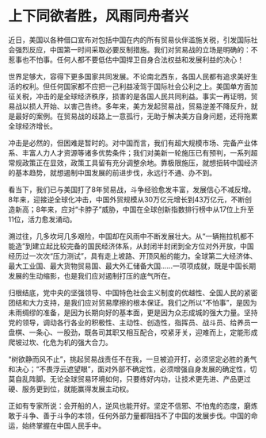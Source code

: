 # 上下同欲者胜，风雨同舟者兴

近日，美国以各种借口宣布对包括中国在内的所有贸易伙伴滥施关税，引发国际社会强烈反应，中国第一时间采取必要反制措施。我们对贸易战的立场是明确的：不惹事也不怕事。任何人都不要低估中国捍卫自身合法权益和发展利益的决心！

世界足够大，容得下更多国家共同发展。不论南北西东，各国人民都有追求美好生活的权利。但任何国家都不应把一己利益凌驾于国际社会公利之上。美国单方面加征关税，冲击的是全球经济秩序，损害的是各国人民共同利益。事实一再证明，贸易战以损人开始、以害己告终。多年来，美方发起贸易战，贸易逆差不降反升，就是最好的案例。在贸易战的歧路上一意孤行，无助于解决美方自身问题，还将拖累全球经济增长。

冲击是必然的，但困难是暂时的。对中国而言，我们有超大规模市场、完备产业体系、丰富人力人才资源等诸多优势条件；我们对美新一轮施压已有预判，一系列超常规政策正在显效，政策工具留有充分调整余地。靠极限施压，就想扭转中国经济的基本趋势，就想遏制中国发展的前进步伐，永远行不通、办不到。

看当下，我们已与美国打了8年贸易战，斗争经验愈发丰富，发展信心不减反增。8年来，迎接逆全球化冲击，中国外贸规模从30万亿元增长到43万亿元，不断创造新高；8年来，应对“卡脖子”威胁，中国在全球创新指数排行榜中从17位上升至11位，活力愈发涌动。

溯过往，几多坎坷几多艰险，中国却在风雨中不断发展壮大。从“一辆拖拉机都不能造”到建立起比较完备的国民经济体系，从封闭半封闭到全方位对外开放，中国经历过一次次“压力测试”，具有走上坡路、开顶风船的能力。全球第二大经济体、最大工业国、最大货物贸易国、最大外汇储备大国……一项项成就，既是中国长期发展的生动缩影，也是我们应对遏制打压的底气所在。

归根结底，党中央的坚强领导、中国特色社会主义制度的优越性、全国人民的紧密团结和大力支持，是我们应对贸易摩擦的根本保证。我们之所以“不怕事”，是因为未雨绸缪的准备，是因为长期向好的基本面，更是因为众志成城的强大力量。坚持党的领导，调动各行各业的积极性、主动性、创造性，指挥员、战斗员、给养员一盘棋、一条心、一股劲，既各司其职又相互配合，咬紧牙关，迎难而上，定能形成爬坡过坎、化危为机的强大合力。

“树欲静而风不止”，挑起贸易战责任不在我，一旦被迫开打，必须坚定必胜的勇气和决心；“不畏浮云遮望眼”，面对外部不确定性，必须增强自身发展的确定性，切莫自乱阵脚。无论全球贸易环境如何，只要练好内功，让技术更先进、产品更过硬、服务更到位，就能赢得发展主动权。

正如有专家所说：会开船的人，逆风也能开好。坚定不信邪、不怕鬼的态度，磨炼敢于斗争、善于斗争的本领，任何外部力量都阻挡不了中国的发展步伐。中国的命运，始终掌握在中国人民手中。